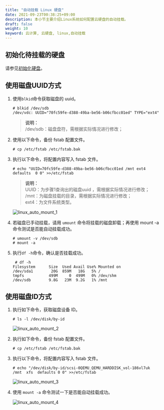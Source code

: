 ```yaml
---
title: "自动挂载 Linux 硬盘"
date: 2021-09-23T00:38:25+09:00
description: 本小节主要介绍Linux系统如何配置云硬盘的自动挂载。
draft: false
weight: 10
keyword: 云计算, 云硬盘, linux,自动挂载
---
```


## 初始化待挂载的硬盘

请参见[初始化硬盘](/storage/disk/quickstart/init/init_linux)。

## 使用磁盘UUID方式

1. 使用`blkid`命令获取磁盘的 uuid。

   ```
   # blkid /dev/sdb
   /dev/vdc: UUID="70fc59fe-d388-49ba-be56-b06cfbcc01ed" TYPE="ext4"
   ```
   > **说明：**    
   > /dev/sdb：磁盘盘符，需根据实际情况进行修改；

2. 使用以下命令，备份 fstab 配置文件。

   ```
   # cp /etc/fstab /etc/fstab.bak
   ```

3. 执行以下命令，将配置内容写入 fstab 文件。

   ```
   # echo "UUID=70fc59fe-d388-49ba-be56-b06cfbcc01ed /mnt ext4 defaults  0 0" >>/etc/fstab
   ```

   > **说明：**   
   > UUID：为步骤1查询出的磁盘uuid ，需根据实际情况进行修改；  
   > /mnt：为磁盘挂载的目录，需根据实际情况进行修改；  
   > ext4：为文件系统类型。  

   ![linux_auto_mount_1](/storage/disk/_images/linux_auto_mount_1.png)

4. 若磁盘已手动挂载，请用 `umount` 命令将挂载的磁盘卸载；再使用 mount -a 命令测试是否能自动挂载成功。

   ```
   # umount -v /dev/sdb
   # mount -a
   ```

5. 执行`df -h`命令，确认是否挂载成功。

   ```
    # df -h
   Filesystem      Size  Used Avail Use% Mounted on
   /dev/sda1        20G  859M   18G   5% /
   tmpfs           499M     0  499M   0% /dev/shm
   /dev/sdb        9.8G   23M  9.2G   1% /mnt
   ```

## 使用磁盘ID方式

1. 执行如下命令，获取磁盘设备 ID。

   ```
   # ls -l /dev/disk/by-id
   ```

   ![linux_auto_mount_2](/storage/disk/_images/linux_auto_mount_2.png)

2. 执行如下命令，备份 fstab 配置文件。

   ```
   # cp /etc/fstab /etc/fstab.bak
   ```

3. 执行以下命令，将配置内容写入 fstab 文件。

   ```
   # echo "/dev/disk/by-id/scsi-0QEMU_QEMU_HARDDISK_vol-186vl7uk  /mnt  xfs  defaults 0 0" >>/etc/fstab
   ```

   ![linux_auto_mount_3](/storage/disk/_images/linux_auto_mount_3.png)

4. 使用 `mount -a` 命令测试一下是否能自动挂载成功。

   ![linux_auto_mount_4](/storage/disk/_images/linux_auto_mount_4.png)
